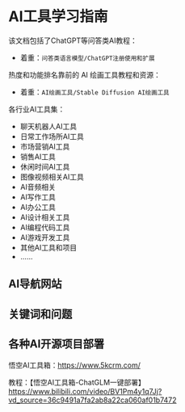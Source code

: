 # AI工具学习指南

该文档包括了ChatGPT等问答类AI教程：

- 着重：`问答类语言模型/ChatGPT注册使用和扩展`

热度和功能排名靠前的 AI 绘画工具教程和资源：

- 着重：`AI绘画工具/Stable Diffusion AI绘画工具`

各行业AI工具集：

- 聊天机器人AI工具
- 日常工作场所AI工具
- 市场营销AI工具
- 销售AI工具
- 休闲时间AI工具
- 图像视频相关AI工具
- AI音频相关
- AI写作工具
- AI办公工具
- AI设计相关工具
- AI编程代码工具
- AI游戏开发工具
- 其他AI工具和项目
- ......

## AI导航网站

## 关键词和问题

## 各种AI开源项目部署

悟空AI工具箱：<https://www.5kcrm.com/>

教程：【悟空AI工具箱-ChatGLM一键部署】<https://www.bilibili.com/video/BV1Pm4y1q7Jj?vd_source=36c9491a7fa2ab8a22ca060af01b7472>
